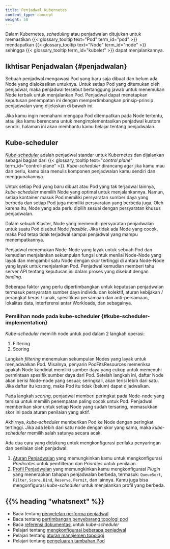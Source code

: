 ```yaml
---
title: Penjadwal Kubernetes
content_type: concept
weight: 50
---
```


<!-- overview -->

Dalam Kubernetes, _scheduling_ atau penjadwalan ditujukan untuk memastikan 
{{< glossary_tooltip text="Pod" term_id="pod" >}} mendapatkan
{{< glossary_tooltip text="Node" term_id="node" >}} sehingga
{{< glossary_tooltip term_id="kubelet" >}} dapat menjalankannya.



<!-- body -->

## Ikhtisar Penjadwalan {#penjadwalan}

Sebuah penjadwal mengawasi Pod yang baru saja dibuat dan belum ada Node yang 
dialokasikan untuknya. Untuk setiap Pod yang ditemukan oleh penjadwal, maka
penjadwal tersebut bertanggung jawab untuk menemukan Node terbaik untuk 
menjalankan Pod. Penjadwal dapat menetapkan keputusan penempatan ini dengan 
mempertimbangkan prinsip-prinsip penjadwalan yang dijelaskan di bawah ini.

Jika kamu ingin memahami mengapa Pod ditempatkan pada Node tertentu, atau jika
kamu berencana untuk mengimplementasikan penjadwal kustom sendiri, halaman ini
akan membantu kamu belajar tentang penjadwalan.

## Kube-scheduler

[_Kube-scheduler_](https://kubernetes.io/docs/reference/command-line-tools-reference/kube-scheduler/)
adalah penjadwal standar untuk Kubernetes dan dijalankan sebagai bagian dari
{{< glossary_tooltip text="_control plane_" term_id="control-plane" >}}.
_Kube-scheduler_ dirancang agar jika kamu mau dan perlu, kamu bisa menulis 
komponen penjadwalan kamu sendiri dan menggunakannya.

Untuk setiap Pod yang baru dibuat atau Pod yang tak terjadwal lainnya, 
_kube-scheduler_ memilih Node yang optimal untuk menjalankannya. Namun, setiap 
kontainer masuk Pod memiliki persyaratan sumber daya yang berbeda dan setiap Pod 
juga memiliki persyaratan yang berbeda juga. Oleh karena itu, Node yang ada 
perlu dipilih sesuai dengan persyaratan khusus penjadwalan.

Dalam sebuah Klaster, Node yang memenuhi persyaratan penjadwalan untuk suatu Pod
disebut Node _feasible_. Jika tidak ada Node yang cocok, maka Pod tetap tidak 
terjadwal sampai penjadwal yang mampu menempatkannya.

Penjadwal menemukan Node-Node yang layak untuk sebuah Pod dan kemudian 
menjalankan sekumpulan fungsi untuk menilai Node-Node yang layak dan mengambil 
satu Node dengan skor tertinggi di antara Node-Node yang layak untuk menjalankan
Pod. Penjadwal kemudian memberi tahu server API tentang keputusan ini dalam 
proses yang disebut dengan _binding_.

Beberapa faktor yang perlu dipertimbangkan untuk keputusan penjadwalan termasuk
persyaratan sumber daya individu dan kolektif, aturan kebijakan / perangkat keras /
lunak, spesifikasi persamaan dan anti-persamaan, lokalitas data, interferensi 
antar Workloads, dan sebagainya.

### Pemilihan node pada kube-scheduler {#kube-scheduler-implementation}

_Kube-scheduler_ memilih node untuk pod dalam 2 langkah operasi:

1. Filtering
2. Scoring

Langkah _filtering_ menemukan sekumpulan Nodes yang layak untuk menjadwalkan
Pod. Misalnya, penyarin PodFitsResources memeriksa apakah Node kandidat 
memiliki sumber daya yang cukup untuk memenuhi permintaan spesifik sumber daya dari 
Pod. Setelah langkah ini, daftar Node akan berisi Node-node yang sesuai; 
seringkali, akan terisi lebih dari satu. Jika daftar itu kosong, maka Pod itu
tidak (belum) dapat dijadwalkan.

Pada langkah _scoring_, penjadwal memberi peringkat pada Node-node yang tersisa
untuk memilih penempatan paling cocok untuk Pod. Penjadwal memberikan skor 
untuk setiap Node yang sudah tersaring, memasukkan skor ini pada aturan 
penilaian yang aktif.

Akhirnya, _kube-scheduler_ memberikan Pod ke Node dengan peringkat tertinggi.
Jika ada lebih dari satu node dengan skor yang sama, maka _kube-scheduler_
memilih salah satunya secara acak.

Ada dua cara yang didukung untuk mengkonfigurasi perilaku penyaringan dan
penilaian oleh penjadwal:

1. [Aturan Penjadwalan](/docs/reference/scheduling/policies) yang memungkinkan 
   kamu untuk mengkonfigurasi _Predicates_ untuk pemfilteran dan _Priorities_ 
   untuk penilaian.
1. [Profil Penjadwalan](/docs/reference/scheduling/profiles) yang memungkinkan
   kamu mengkonfigurasi _Plugin_ yang menerapkan tahapan penjadwalan berbeda, 
   termasuk: `QueueSort`, `Filter`, `Score`, `Bind`, `Reserve`, `Permit`, dan 
   lainnya. Kamu juga bisa mengonfigurasi _kube-scheduler_ untuk menjalankan 
   profil yang berbeda.


## {{% heading "whatsnext" %}}

* Baca tentang [penyetelan performa penjadwal](/id/docs/concepts/scheduling-eviction/scheduler-perf-tuning/)
* Baca tentang [pertimbangan penyebarang topologi pod](/id/docs/concepts/workloads/pods/pod-topology-spread-constraints/)
* Baca [referensi dokumentasi](/docs/reference/command-line-tools-reference/kube-scheduler/) untuk _kube-scheduler_
* Pelajari tentang [mengkonfigurasi beberapa penjadwal](/docs/tasks/administer-cluster/configure-multiple-schedulers/)
* Pelajari tentang [aturan manajemen topologi](/docs/tasks/administer-cluster/topology-manager/)
* Pelajari tentang [pengeluaran tambahan Pod](/id/docs/concepts/configuration/pod-overhead/)

